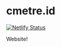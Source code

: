 # cmetre.id

[![Netlify Status](https://api.netlify.com/api/v1/badges/07b0546c-51ff-4c9a-92ca-c61a2331e0a4/deploy-status)](https://app.netlify.com/sites/cmetre/deploys)

Website!
